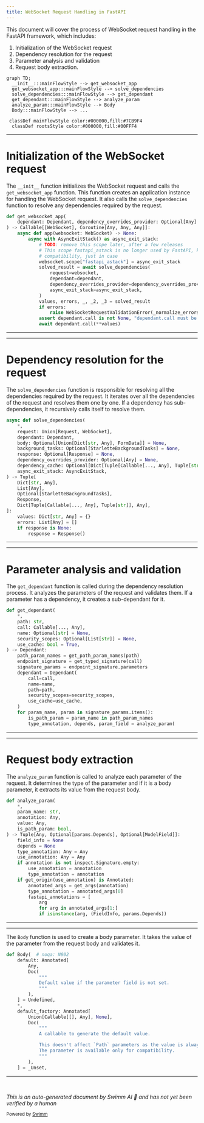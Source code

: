 ```yaml
---
title: WebSocket Request Handling in FastAPI
---
```

This document will cover the process of WebSocket request handling in the FastAPI framework, which includes:

1. Initialization of the WebSocket request
2. Dependency resolution for the request
3. Parameter analysis and validation
4. Request body extraction.

```mermaid
graph TD;
  __init__:::mainFlowStyle --> get_websocket_app
  get_websocket_app:::mainFlowStyle --> solve_dependencies
  solve_dependencies:::mainFlowStyle --> get_dependant
  get_dependant:::mainFlowStyle --> analyze_param
  analyze_param:::mainFlowStyle --> Body
  Body:::mainFlowStyle --> ...

 classDef mainFlowStyle color:#000000,fill:#7CB9F4
  classDef rootsStyle color:#000000,fill:#00FFF4
```

<SwmSnippet path="/fastapi/routing.py" line="329">

---

# Initialization of the WebSocket request

The `__init__` function initializes the WebSocket request and calls the `get_websocket_app` function. This function creates an application instance for handling the WebSocket request. It also calls the `solve_dependencies` function to resolve any dependencies required by the request.

```python
def get_websocket_app(
    dependant: Dependant, dependency_overrides_provider: Optional[Any] = None
) -> Callable[[WebSocket], Coroutine[Any, Any, Any]]:
    async def app(websocket: WebSocket) -> None:
        async with AsyncExitStack() as async_exit_stack:
            # TODO: remove this scope later, after a few releases
            # This scope fastapi_astack is no longer used by FastAPI, kept for
            # compatibility, just in case
            websocket.scope["fastapi_astack"] = async_exit_stack
            solved_result = await solve_dependencies(
                request=websocket,
                dependant=dependant,
                dependency_overrides_provider=dependency_overrides_provider,
                async_exit_stack=async_exit_stack,
            )
            values, errors, _, _2, _3 = solved_result
            if errors:
                raise WebSocketRequestValidationError(_normalize_errors(errors))
            assert dependant.call is not None, "dependant.call must be a function"
            await dependant.call(**values)

```

---

</SwmSnippet>

<SwmSnippet path="/fastapi/dependencies/utils.py" line="524">

---

# Dependency resolution for the request

The `solve_dependencies` function is responsible for resolving all the dependencies required by the request. It iterates over all the dependencies of the request and resolves them one by one. If a dependency has sub-dependencies, it recursively calls itself to resolve them.

```python
async def solve_dependencies(
    *,
    request: Union[Request, WebSocket],
    dependant: Dependant,
    body: Optional[Union[Dict[str, Any], FormData]] = None,
    background_tasks: Optional[StarletteBackgroundTasks] = None,
    response: Optional[Response] = None,
    dependency_overrides_provider: Optional[Any] = None,
    dependency_cache: Optional[Dict[Tuple[Callable[..., Any], Tuple[str]], Any]] = None,
    async_exit_stack: AsyncExitStack,
) -> Tuple[
    Dict[str, Any],
    List[Any],
    Optional[StarletteBackgroundTasks],
    Response,
    Dict[Tuple[Callable[..., Any], Tuple[str]], Any],
]:
    values: Dict[str, Any] = {}
    errors: List[Any] = []
    if response is None:
        response = Response()
```

---

</SwmSnippet>

<SwmSnippet path="/fastapi/dependencies/utils.py" line="241">

---

# Parameter analysis and validation

The `get_dependant` function is called during the dependency resolution process. It analyzes the parameters of the request and validates them. If a parameter has a dependency, it creates a sub-dependant for it.

```python
def get_dependant(
    *,
    path: str,
    call: Callable[..., Any],
    name: Optional[str] = None,
    security_scopes: Optional[List[str]] = None,
    use_cache: bool = True,
) -> Dependant:
    path_param_names = get_path_param_names(path)
    endpoint_signature = get_typed_signature(call)
    signature_params = endpoint_signature.parameters
    dependant = Dependant(
        call=call,
        name=name,
        path=path,
        security_scopes=security_scopes,
        use_cache=use_cache,
    )
    for param_name, param in signature_params.items():
        is_path_param = param_name in path_param_names
        type_annotation, depends, param_field = analyze_param(
```

---

</SwmSnippet>

<SwmSnippet path="/fastapi/dependencies/utils.py" line="317">

---

# Request body extraction

The `analyze_param` function is called to analyze each parameter of the request. It determines the type of the parameter and if it is a body parameter, it extracts its value from the request body.

```python
def analyze_param(
    *,
    param_name: str,
    annotation: Any,
    value: Any,
    is_path_param: bool,
) -> Tuple[Any, Optional[params.Depends], Optional[ModelField]]:
    field_info = None
    depends = None
    type_annotation: Any = Any
    use_annotation: Any = Any
    if annotation is not inspect.Signature.empty:
        use_annotation = annotation
        type_annotation = annotation
    if get_origin(use_annotation) is Annotated:
        annotated_args = get_args(annotation)
        type_annotation = annotated_args[0]
        fastapi_annotations = [
            arg
            for arg in annotated_args[1:]
            if isinstance(arg, (FieldInfo, params.Depends))
```

---

</SwmSnippet>

<SwmSnippet path="/fastapi/param_functions.py" line="1263">

---

The `Body` function is used to create a body parameter. It takes the value of the parameter from the request body and validates it.

```python
def Body(  # noqa: N802
    default: Annotated[
        Any,
        Doc(
            """
            Default value if the parameter field is not set.
            """
        ),
    ] = Undefined,
    *,
    default_factory: Annotated[
        Union[Callable[[], Any], None],
        Doc(
            """
            A callable to generate the default value.

            This doesn't affect `Path` parameters as the value is always required.
            The parameter is available only for compatibility.
            """
        ),
    ] = _Unset,
```

---

</SwmSnippet>

&nbsp;

*This is an auto-generated document by Swimm AI 🌊 and has not yet been verified by a human*

<SwmMeta version="3.0.0" repo-id="Z2l0aHViJTNBJTNBREVNTy1mYXN0YXBpJTNBJTNBZ2lsYWRuYXZvdA==" repo-name="DEMO-fastapi" doc-type="flows"><sup>Powered by [Swimm](/)</sup></SwmMeta>
